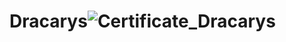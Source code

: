 # Dracarys![Certificate_Dracarys](https://user-images.githubusercontent.com/81981737/147684857-dfa43150-ed92-462d-b65f-3ac64317a308.jpg)
